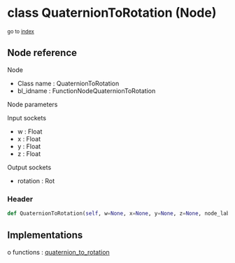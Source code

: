 # class QuaternionToRotation (Node)

<sub>go to [index](/docs/index.md)</sub>

## Node reference

Node
 - Class name : QuaternionToRotation
 - bl_idname : FunctionNodeQuaternionToRotation

Node parameters

Input sockets
 - w : Float
 - x : Float
 - y : Float
 - z : Float

Output sockets
 - rotation : Rot

### Header

``` python
def QuaternionToRotation(self, w=None, x=None, y=None, z=None, node_label=None, node_color=None):
```

## Implementations

o functions : [quaternion_to_rotation](/docs/GeoNodes_classes/GLOBAL.md#quaternion_to_rotation)


